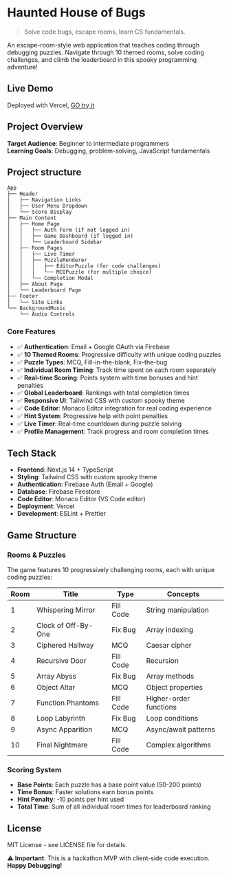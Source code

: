 # Haunted House of Bugs

> Solve code bugs, escape rooms, learn CS fundamentals.

An escape-room-style web application that teaches coding through debugging puzzles. Navigate through 10 themed rooms, solve coding challenges, and climb the leaderboard in this spooky programming adventure!

## Live Demo  

Deployed with Vercel, [GO try it]([haunted-house-of-bugs.vercel.app](https://haunted-house-of-bugs.vercel.app/))

## Project Overview

**Target Audience**: Beginner to intermediate programmers  
**Learning Goals**: Debugging, problem-solving, JavaScript fundamentals  

## Project structure
```
App
├── Header
│   ├── Navigation Links
│   ├── User Menu Dropdown
│   └── Score Display
├── Main Content
│   ├── Home Page
│   │   ├── Auth Form (if not logged in)
│   │   ├── Game Dashboard (if logged in)
│   │   └── Leaderboard Sidebar
│   ├── Room Pages
│   │   ├── Live Timer
│   │   ├── PuzzleRenderer
│   │   │   ├── EditorPuzzle (for code challenges)
│   │   │   └── MCQPuzzle (for multiple choice)
│   │   └── Completion Modal
│   ├── About Page
│   └── Leaderboard Page
├── Footer
│   └── Site Links
└── BackgroundMusic
    └── Audio Controls
```

### Core Features

- ✅ **Authentication**: Email + Google OAuth via Firebase
- ✅ **10 Themed Rooms**: Progressive difficulty with unique coding puzzles
- ✅ **Puzzle Types**: MCQ, Fill-in-the-blank, Fix-the-bug
- ✅ **Individual Room Timing**: Track time spent on each room separately
- ✅ **Real-time Scoring**: Points system with time bonuses and hint penalties
- ✅ **Global Leaderboard**: Rankings with total completion times
- ✅ **Responsive UI**: Tailwind CSS with custom spooky theme
- ✅ **Code Editor**: Monaco Editor integration for real coding experience
- ✅ **Hint System**: Progressive help with point penalties
- ✅ **Live Timer**: Real-time countdown during puzzle solving
- ✅ **Profile Management**: Track progress and room completion times

## Tech Stack

- **Frontend**: Next.js 14 + TypeScript
- **Styling**: Tailwind CSS with custom spooky theme
- **Authentication**: Firebase Auth (Email + Google)
- **Database**: Firebase Firestore
- **Code Editor**: Monaco Editor (VS Code editor)
- **Deployment**: Vercel 
- **Development**: ESLint + Prettier


## Game Structure

### Rooms & Puzzles

The game features 10 progressively challenging rooms, each with unique coding puzzles:

| Room | Title | Type | Concepts |
|------|-------|------|----------|
| 1 | Whispering Mirror | Fill Code | String manipulation |
| 2 | Clock of Off-By-One | Fix Bug | Array indexing |
| 3 | Ciphered Hallway | MCQ | Caesar cipher |
| 4 | Recursive Door | Fill Code | Recursion |
| 5 | Array Abyss | Fix Bug | Array methods |
| 6 | Object Altar | MCQ | Object properties |
| 7 | Function Phantoms | Fill Code | Higher-order functions |
| 8 | Loop Labyrinth | Fix Bug | Loop conditions |
| 9 | Async Apparition | MCQ | Async/await patterns |
| 10 | Final Nightmare | Fill Code | Complex algorithms |

### Scoring System
- **Base Points**: Each puzzle has a base point value (50-200 points)
- **Time Bonus**: Faster solutions earn bonus points
- **Hint Penalty**: -10 points per hint used
- **Total Time**: Sum of all individual room times for leaderboard ranking

## License

MIT License - see LICENSE file for details.



⚠️ **Important**: This is a hackathon MVP with client-side code execution.
**Happy Debugging!** 
